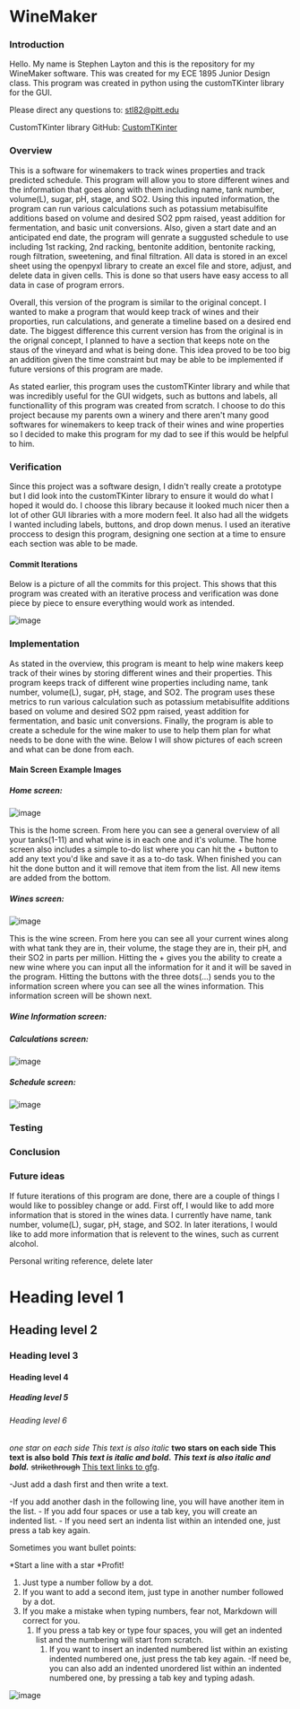 # WineMaker
### Introduction
Hello. My name is Stephen Layton and this is the repository for my WineMaker software. This was created for my ECE 1895 Junior Design class. This program was created in python using the customTKinter library for the GUI.

Please direct any questions to: stl82@pitt.edu

CustomTKinter library GitHub: [CustomTKinter](https://github.com/TomSchimansky/CustomTkinter)
### Overview
This is a software for winemakers to track wines properties and track predicted schedule. This program will allow you to store different wines and the  information that goes along with them including name, tank number, volume(L), sugar, pH, stage, and SO2. Using this inputed information, the program can run various calculations such as potassium metabisulfite additions based on volume and desired SO2 ppm raised, yeast addition for fermentation, and basic unit conversions. Also, given a start date and an anticipated end date, the program will genrate a suggusted schedule to use including 1st racking, 2nd racking, bentonite addition, bentonite racking, rough filtration, sweetening, and final filtration. All data is stored in an excel sheet using the openpyxl library to create an excel file and store, adjust, and delete data in given cells. This is done so that users have easy access to all data in case of program errors.

Overall, this version of the program is similar to the original concept. I wanted to make a program that would keep track of wines and their proporties, run calculations, and generate a timeline based on a desired end date. The biggest difference this current version has from the original is in the orignal concept, I planned to have a section that keeps note on the staus of the vineyard and what is being done. This idea proved to be too big an addition given the time constraint but may be able to be implemented if future versions of this program are made.

As stated earlier, this program uses the customTKinter library and while that was incredibly useful for the GUI widgets, such as buttons and labels, all functionallity of this program was created from scratch. I choose to do this project because my parents own a winery and there aren't many good softwares for winemakers to keep track of their wines and wine properties so I decided to make this program for my dad to see if this would be helpful to him.


### Verification

Since this project was a software design, I didn't really create a prototype but I did look into the customTKinter library to ensure it would do what I hoped it would do. I choose this library because it looked much nicer then a lot of other GUI libraries with a more modern feel. It also had all the widgets I wanted including labels, buttons, and drop down menus. I used an iterative proccess to design this program, designing one section at a time to ensure each section was able to be made. 

#### Commit Iterations

Below is a picture of all the commits for this project. This shows that this program was created with an iterative process and verification was done piece by piece to ensure everything would work as intended.

![image](https://github.com/slayton03/WineMaker/blob/main/WineMaker%20images/winemaker_commits.png)

### Implementation

As stated in the overview, this program is meant to help wine makers keep track of their wines by storing different wines and their properties. This program keeps track of different wine properties including name, tank number, volume(L), sugar, pH, stage, and SO2. The program uses these metrics to run various calculation such as potassium metabisulfite additions based on volume and desired SO2 ppm raised, yeast addition for fermentation, and basic unit conversions. Finally, the program is able to create a schedule for the wine maker to use to help them plan for what needs to be done with the wine. Below I will show pictures of each screen and what can be done from each.

#### Main Screen Example Images

##### Home screen:
![image](https://github.com/slayton03/WineMaker/blob/main/WineMaker%20images/winemaker_home.png)

This is the home screen. From here you can see a general overview of all your tanks(1-11) and what wine is in each one and  it's volume. The home screen also includes a simple to-do list where you can hit the + button to add any text you'd like and save it as a to-do task. When finished you can hit the done button and it will remove that item from the list. All new items are added from the bottom.

##### Wines screen:
![image](https://github.com/slayton03/WineMaker/blob/main/WineMaker%20images/winemaker_wines.png)

This is the wine screen. From here you can see all your current wines along with what tank they are in, their volume, the stage they are in, their pH, and their SO2 in parts per million. Hitting the + gives you the ability to create a new wine where you can input all the information for it and it will be saved in the program. Hitting the buttons with the three dots(...) sends you to the information screen where you can see all the wines information. This information screen will be shown next.

##### Wine Information screen:


##### Calculations screen:
![image](https://github.com/slayton03/WineMaker/blob/main/WineMaker%20images/winemaker_calc.png)

##### Schedule screen:
![image](https://github.com/slayton03/WineMaker/blob/main/WineMaker%20images/winemaker_sch.png)

### Testing



### Conclusion



### Future ideas

If future iterations of this program are done, there are a couple of things I would like to possibley change or add. First off, I would like to add more information that is stored in the wines data. I currently have name, tank number, volume(L), sugar, pH, stage, and SO2. In later iterations, I would like to add more information that is relevent to the wines, such as current alcohol.


Personal writing reference, delete later
# Heading level 1
## Heading level 2
### Heading level 3
#### Heading level 4
##### Heading level 5
###### Heading level 6
*one star on each side*
_This text is also italic_
**two stars on each side**
__This text is also bold__
***This text is italic and bold.***
___This text is also italic and bold.___
~~strikethrough~~
[This text links to gfg](https://write.geeksforgeeks.org/).

-Just add a dash first and then write a text.

-If you add another dash in the following line, you will have another item in the list.
    - If you add four spaces or use a tab key, you will create an indented list.
        - If you need sert an indenta list within an intended one, just press a tab key again.

Sometimes you want bullet points:

*Start a line with a star 
*Profit!

1. Just type a number follow by a dot.
2. If you want to add a second item, just type in another number followed by a dot.
1. If you make a mistake when typing numbers, fear not, Markdown will correct for you. 
    1. If you press a tab key or type four spaces, you will get an indented list and the numbering will start from scratch.
        1. If you want to insert an indented numbered list within an existing indented numbered one, just press the tab key again. 
            -If need be, you can also add an indented unordered list within an indented numbered one, by pressing a tab key and typing adash.
            
![image](https://media.geeksforgeeks.org/wp-content/cdn-uploads/20210914130327/100-Days-of-Code-with-GFG-Get-Committed-to-a-Challenge.png)
